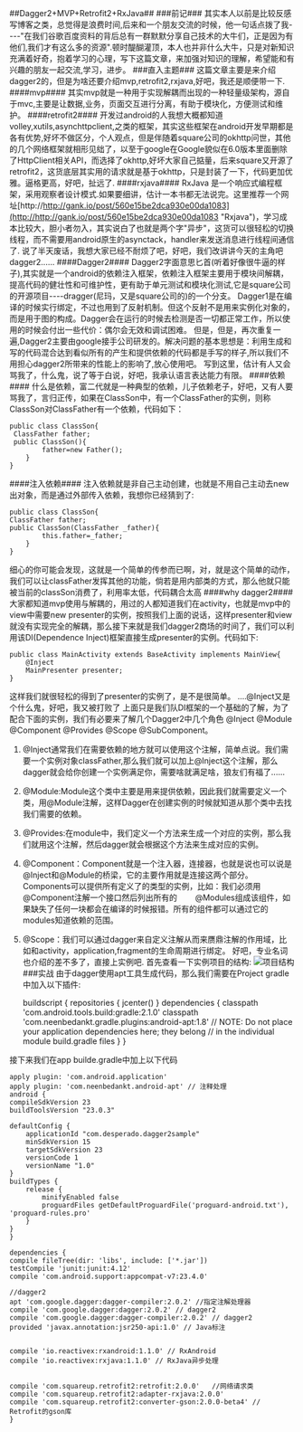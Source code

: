 ##Dagger2+MVP+Retrofit2+RxJava##
###前记###
其实本人以前是比较反感写博客之类，总觉得是浪费时间,后来和一个朋友交流的时候，他一句话点拨了我----"在我们谷歌百度资料的背后总有一群默默分享自己技术的大牛们，正是因为有他们,我们才有这么多的资源".顿时醍醐灌顶，本人也并非什么大牛，只是对新知识充满着好奇，抱着学习的心理，写下这篇文章，来加强对知识的理解，希望能和有兴趣的朋友一起交流,学习，进步。
###直入主题###
这篇文章主要是来介绍dagger2的，但是为啥还要介绍mvp,retrofit2,rxjava,好吧，我还是顺便带一下.
####mvp####
其实mvp就是一种用于实现解耦而出现的一种轻量级架构，源自于mvc,主要是让数据,业务，页面交互进行分离，有助于模块化，方便测试和维护。
####retrofit2####
开发过android的人我想大概都知道volley,xutils,asynchttpclient,之类的框架，其实这些框架在android开发早期都是各有优势,好坏不做区分，个人观点，但是伴随着square公司的okhttp问世，其他的几个网络框架就相形见绌了，以至于google在Google貌似在6.0版本里面删除了HttpClient相关API，而选择了okhttp,好坏大家自己掂量，后来square又开源了retrofit2，这货底层其实用的请求就是基于okhttp，只是封装了一下，代码更加优雅。逼格更高，好吧，扯远了.
####rxjava####
RxJava 是一个响应式编程框架，采用观察者设计模式.如果要细讲，估计一本书都无法说完。这里推荐一个网址[http://http://gank.io/post/560e15be2dca930e00da1083](http://http://gank.io/post/560e15be2dca930e00da1083 "Rxjava")，学习成本比较大，胆小者勿入，其实说白了也就是两个字"异步"，这货可以很轻松的切换线程，而不需要用android原生的asynctack，handler来发送消息进行线程间通信了.
说了半天废话，我想大家已经不耐烦了吧，好吧，我们改讲讲今天的主角吧dagger2......
####Dagger2####
Dagger2字面意思匕首(听着好像很牛逼的样子),其实就是一个android的依赖注入框架，依赖注入框架主要用于模块间解耦，提高代码的健壮性和可维护性，更有助于单元测试和模块化测试,它是square公司的开源项目----dragger(尼玛，又是square公司的)的一个分支。
Dagger1是在编译的时候实行绑定，不过也用到了反射机制。但这个反射不是用来实例化对象的，而是用于图的构成。Dagger会在运行的时候去检测是否一切都正常工作，所以使用的时候会付出一些代价：偶尔会无效和调试困难。
但是，但是，再次重复一遍,Dagger2主要由google接手公司研发的。解决问题的基本思想是：利用生成和写的代码混合达到看似所有的产生和提供依赖的代码都是手写的样子,所以我们不用担心dagger2所带来的性能上的影响了,放心使用吧。
写到这里，估计有人又会骂我了，什么鬼，说了等于白说，好吧，我承认语言表达能力有限。
####依赖####
什么是依赖，富二代就是一种典型的依赖，儿子依赖老子，好吧，又有人要骂我了，言归正传，如果在ClassSon中，有一个ClassFather的实例，则称ClassSon对ClassFather有一个依赖，代码如下：

    public class ClassSon{
	 ClassFather father;
	 public ClassSon(){
			father=new Father();
		}
	}
####注入依赖####
注入依赖就是非自己主动创建，也就是不用自己主动去new出对象，而是通过外部传入依赖，我想你已经猜到了:

    public class ClassSon{
	ClassFather father;
	public ClassSon(ClassFather _father){
			this.father=_father;	
		}
	}
细心的你可能会发现，这就是一个简单的传参而已啊，对，就是这个简单的动作，我们可以让classFather发挥其他的功能，倘若是用内部类的方式，那么他就只能被当前的classSon消费了，利用率太低，代码耦合太高
####why dagger2####
大家都知道mvp使用与解耦的，用过的人都知道我们在activity，也就是mvp中的view中需要new presenter的实例，按照我们上面的说话，这样presenter和view就没有实现完全的解耦，那么接下来就是我们dagger2商场的时间了，我们可以利用该DI(Dependence Inject)框架直接生成presenter的实例。代码如下:

    public class MainActivity extends BaseActivity implements MainView{
		@Inject
		MainPresenter presenter;
	}

这样我们就很轻松的得到了presenter的实例了，是不是很简单。
....@Inject又是个什么鬼，好吧，我又被打败了
上面只是我们队DI框架的一个基础的了解，为了配合下面的实例，我们有必要来了解几个Dagger2中几个角色
@Inject @Module @Component @Provides @Scope @SubComponent。

1. @Inject通常我们在需要依赖的地方就可以使用这个注解，简单点说。我们需要一个实例对象classFather,那么我们就可以加上@Inject这个注解，那么dagger就会给你创建一个实例满足你，需要啥就满足啥，狼友们有福了......
2. @Module:Module这个类中主要是用来提供依赖，因此我们就需要定义一个类，用@Module注解，这样Dagger在创建实例的时候就知道从那个类中去找我们需要的依赖。
3. @Provides:在module中，我们定义一个方法来生成一个对应的实例，那么我们就用这个注解，然后dagger就会根据这个方法来生成对应的实例。
4. @Component：Component就是一个注入器，连接器，也就是说也可以说是@Inject和@Module的桥梁，它的主要作用就是连接这两个部分。 Components可以提供所有定义了的类型的实例，比如：我们必须用@Component注解一个接口然后列出所有的　　 @Modules组成该组件，如 果缺失了任何一块都会在编译的时候报错。所有的组件都可以通过它的modules知道依赖的范围。
5. @Scope：我们可以通过dagger来自定义注解从而来赝鼎注解的作用域，比如和activity，application,fragment的生命周期进行绑定。
好吧，专业名词也介绍的差不多了，直接上实例吧.
首先查看一下实例项目的结构:
![项目结构](http://i.imgur.com/jXymMMa.png) 
###实战
由于dagger使用apt工具生成代码，那么我们需要在Project gradle中加入以下插件:
    
	buildscript {
    	repositories {
       	 jcenter()
    	}
    dependencies {
        classpath 'com.android.tools.build:gradle:2.1.0'
       classpath 'com.neenbedankt.gradle.plugins:android-apt:1.8'
        // NOTE: Do not place your application dependencies here; they belong
        // in the individual module build.gradle files
    }
	}
		
接下来我们在app builde.gradle中加上以下代码

    apply plugin: 'com.android.application'
    apply plugin: 'com.neenbedankt.android-apt' // 注释处理
    android {
    compileSdkVersion 23
    buildToolsVersion "23.0.3"

    defaultConfig {
        applicationId "com.desperado.dagger2sample"
        minSdkVersion 15
        targetSdkVersion 23
        versionCode 1
        versionName "1.0"
    }
    buildTypes {
        release {
            minifyEnabled false
            proguardFiles getDefaultProguardFile('proguard-android.txt'), 'proguard-rules.pro'
        }
    }
    }

    dependencies {
    compile fileTree(dir: 'libs', include: ['*.jar'])
    testCompile 'junit:junit:4.12'
    compile 'com.android.support:appcompat-v7:23.4.0'

    //dagger2
    apt 'com.google.dagger:dagger-compiler:2.0.2' //指定注解处理器
    compile 'com.google.dagger:dagger:2.0.2' // dagger2
    compile 'com.google.dagger:dagger-compiler:2.0.2' // dagger2
    provided 'javax.annotation:jsr250-api:1.0' // Java标注


    compile 'io.reactivex:rxandroid:1.1.0' // RxAndroid
    compile 'io.reactivex:rxjava:1.1.0' // RxJava异步处理


    compile 'com.squareup.retrofit2:retrofit:2.0.0'   //网络请求类
    compile 'com.squareup.retrofit2:adapter-rxjava:2.0.0'
    compile 'com.squareup.retrofit2:converter-gson:2.0.0-beta4' // Retrofit的gson库
	}


